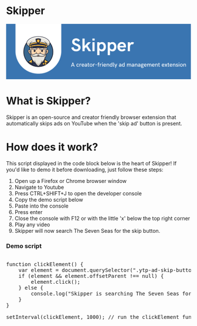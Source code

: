 # Skipper

![Alt text](/SkipperBanner.png "Title")

<h1>What is Skipper?</h1>

Skipper is an open-source and creator friendly browser extension that automatically skips ads on YouTube when the 'skip ad' button is present.

<h1>How does it work?</h1>

This script displayed in the code block below is the heart of Skipper! If you'd like to demo it before downloading, just follow these steps:

1. Open up a Firefox or Chrome browser window
2. Navigate to Youtube
3. Press CTRL+SHIFT+J to open the developer console
4. Copy the demo script below
5. Paste into the console
6. Press enter
7. Close the console with F12 or with the little 'x' below the top right corner
7. Play any video
8. Skipper will now search The Seven Seas for the skip button.

<h3> Demo script </h3>

<pre>

function clickElement() {
    var element = document.querySelector(".ytp-ad-skip-button.ytp-button");
    if (element && element.offsetParent !== null) {
        element.click();
    } else {
        console.log("Skipper is searching The Seven Seas for the 'Skip' button");
    }
}

setInterval(clickElement, 1000); // run the clickElement function every 1000 milliseconds (1 seconds)

</pre>
